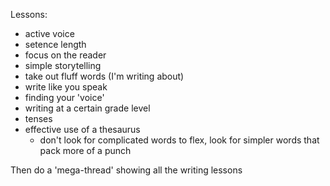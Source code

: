 Lessons:
- active voice
- setence length
- focus on the reader
- simple storytelling
- take out fluff words (I'm writing about)
- write like you speak
- finding your 'voice'
- writing at a certain grade level
- tenses
- effective use of a thesaurus
	- don't look for complicated words to flex, look for simpler words that pack more of a punch

Then do a 'mega-thread' showing all the writing lessons